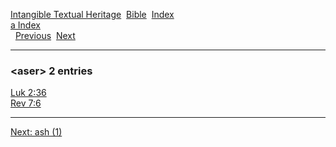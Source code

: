 [Intangible Textual Heritage](../../index)  [Bible](../index) 
[Index](index)   
[a Index](_a_)  
  [Previous](c00767)  [Next](c00769) 

------------------------------------------------------------------------

### &lt;aser&gt; 2 entries

[Luk 2:36](../kjv/luk002.htm#036)  
[Rev 7:6](../kjv/rev007.htm#006)  

------------------------------------------------------------------------

[Next: ash (1)](c00769)
